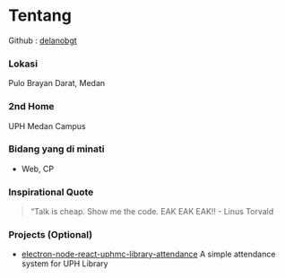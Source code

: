 # Tentang
Github : [delanobgt](https://github.com/delanobgt)

### Lokasi
Pulo Brayan Darat, Medan

### 2nd Home
UPH Medan Campus

### Bidang yang di minati
- Web, CP 

### Inspirational Quote
> “Talk is cheap. Show me the code. EAK EAK EAK!! - Linus Torvald

### Projects (Optional)
- [electron-node-react-uphmc-library-attendance](https://github.com/delanobgt/electron-node-react-uphmc-library-attendance) A simple attendance system for UPH Library